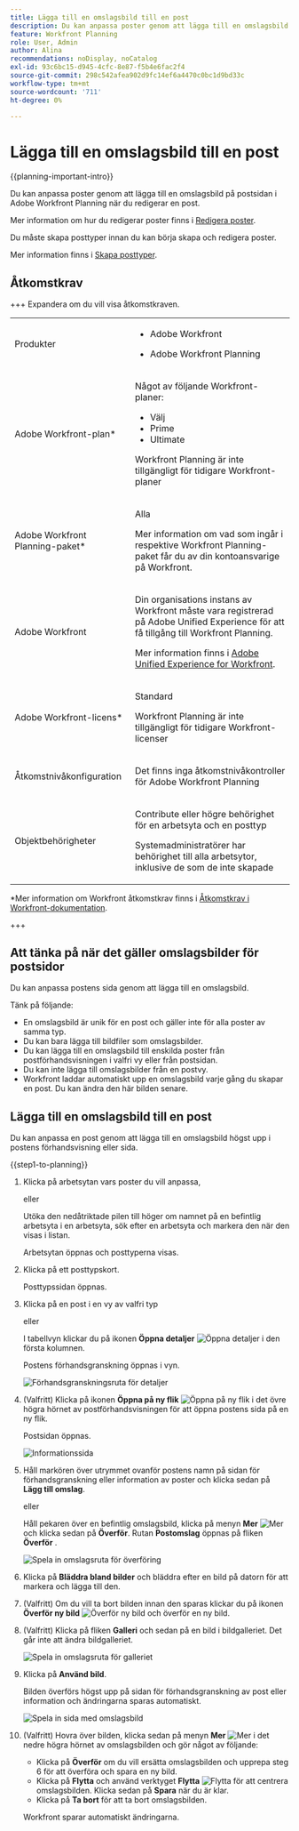 ```yaml
---
title: Lägga till en omslagsbild till en post
description: Du kan anpassa poster genom att lägga till en omslagsbild på postsidan i Adobe Workfront Planning när du redigerar en post.
feature: Workfront Planning
role: User, Admin
author: Alina
recommendations: noDisplay, noCatalog
exl-id: 93c6bc15-d945-4cfc-8e87-f5b4e6fac2f4
source-git-commit: 298c542afea902d9fc14ef6a4470c0bc1d9bd33c
workflow-type: tm+mt
source-wordcount: '711'
ht-degree: 0%

---
```



# Lägga till en omslagsbild till en post

<!--<span class="preview">The highlighted information on this page refers to functionality not yet generally available. It is available only in the Preview environment for all customers. After the monthly releases to Production, the same features are also available in the Production environment for customers who enabled fast releases. </span>   

<span class="preview">For information about fast releases, see [Enable or disable fast releases for your organization](/help/quicksilver/administration-and-setup/set-up-workfront/configure-system-defaults/enable-fast-release-process.md). </span>-->

{{planning-important-intro}}

Du kan anpassa poster genom att lägga till en omslagsbild på postsidan i Adobe Workfront Planning när du redigerar en post.

Mer information om hur du redigerar poster finns i [Redigera poster](/help/quicksilver/planning/records/edit-records.md).

Du måste skapa posttyper innan du kan börja skapa och redigera poster.

Mer information finns i [Skapa posttyper](/help/quicksilver/planning/architecture/create-record-types.md).

## Åtkomstkrav

+++ Expandera om du vill visa åtkomstkraven.

<table style="table-layout:auto"> 
<col> 
</col> 
<col> 
</col> 
<tbody> 
    <tr> 
<tr> 
<td> 
   <p> Produkter</p> </td> 
   <td> 
   <ul><li><p> Adobe Workfront</p></li> 
   <li><p> Adobe Workfront Planning<p></li></ul></td> 
  </tr>   
<tr> 
   <td role="rowheader"><p>Adobe Workfront-plan*</p></td> 
   <td> 
<p>Något av följande Workfront-planer:</p> 
<ul><li>Välj</li> 
<li>Prime</li> 
<li>Ultimate</li></ul> 
<p>Workfront Planning är inte tillgängligt för tidigare Workfront-planer</p> 
   </td> 
<tr> 
   <td role="rowheader"><p>Adobe Workfront Planning-paket*</p></td> 
   <td> 
<p>Alla </p> 
<p>Mer information om vad som ingår i respektive Workfront Planning-paket får du av din kontoansvarige på Workfront. </p> 
   </td> 
 <tr> 
   <td role="rowheader"><p>Adobe Workfront</p></td> 
   <td> 
<p>Din organisations instans av Workfront måste vara registrerad på Adobe Unified Experience för att få tillgång till Workfront Planning.</p> 
<p>Mer information finns i <a href="/help/quicksilver/workfront-basics/navigate-workfront/workfront-navigation/adobe-unified-experience.md">Adobe Unified Experience for Workfront</a>. </p> 
   </td> 
   </tr> 
  </tr> 
  <tr> 
   <td role="rowheader"><p>Adobe Workfront-licens*</p></td> 
   <td><p> Standard</p>
   <p>Workfront Planning är inte tillgängligt för tidigare Workfront-licenser</p> 
  </td> 
  </tr> 
  <tr> 
   <td role="rowheader"><p>Åtkomstnivåkonfiguration</p></td> 
   <td> <p>Det finns inga åtkomstnivåkontroller för Adobe Workfront Planning</p>   
</td> 
  </tr> 
<tr> 
   <td role="rowheader"><p>Objektbehörigheter</p></td> 
   <td>   <p>Contribute eller högre behörighet för en arbetsyta och en posttyp  </p>  
   <p>Systemadministratörer har behörighet till alla arbetsytor, inklusive de som de inte skapade</p> </td> 
  </tr> 
</tbody> 
</table>

*Mer information om Workfront åtkomstkrav finns i [Åtkomstkrav i Workfront-dokumentation](/help/quicksilver/administration-and-setup/add-users/access-levels-and-object-permissions/access-level-requirements-in-documentation.md).

+++

## Att tänka på när det gäller omslagsbilder för postsidor

Du kan anpassa postens sida genom att lägga till en omslagsbild.

Tänk på följande:

* En omslagsbild är unik för en post och gäller inte för alla poster av samma typ.
* Du kan bara lägga till bildfiler som omslagsbilder.
  <!--above: when you know exactly what type of files are allowed, add the exact extensions above-->
* Du kan lägga till en omslagsbild till enskilda poster från postförhandsvisningen i valfri vy eller från postsidan.
* Du kan inte lägga till omslagsbilder från en postvy.
* Workfront laddar automatiskt upp en omslagsbild varje gång du skapar en post. Du kan ändra den här bilden senare.

## Lägga till en omslagsbild till en post

Du kan anpassa en post genom att lägga till en omslagsbild högst upp i postens förhandsvisning eller sida.

{{step1-to-planning}}

1. Klicka på arbetsytan vars poster du vill anpassa,

   eller

   Utöka den nedåtriktade pilen till höger om namnet på en befintlig arbetsyta i en arbetsyta, sök efter en arbetsyta och markera den när den visas i listan.

   Arbetsytan öppnas och posttyperna visas.

1. Klicka på ett posttypskort.

   Posttypssidan öppnas.

1. Klicka på en post i en vy av valfri typ

   eller

   I tabellvyn klickar du på ikonen **Öppna detaljer** ![Öppna detaljer](assets/open-details-icon-in-table-name-field.png) i den första kolumnen.

   Postens förhandsgranskning öppnas i vyn.

   ![Förhandsgranskningsruta för detaljer](assets/details-box.png)


1. (Valfritt) Klicka på ikonen **Öppna på ny flik** ![Öppna på ny flik ](assets/open-details-in-a-new-tab-icon.png) <!--check the icon; they are changing it--> i det övre högra hörnet av postförhandsvisningen för att öppna postens sida på en ny flik.

   Postsidan öppnas.

   ![Informationssida](assets/details-page.png)

1. Håll markören över utrymmet ovanför postens namn på sidan för förhandsgranskning eller information av poster och klicka sedan på **Lägg till omslag**.

   eller

   Håll pekaren över en befintlig omslagsbild, klicka på menyn **Mer** ![Mer](assets/more-menu.png) och klicka sedan på **Överför**. <!--check the casing here; I logged a bug for this-->
Rutan **Postomslag** öppnas på fliken **Överför** .

   ![Spela in omslagsruta för överföring](assets/record-cover-box-for-upload.png)

1. Klicka på **Bläddra bland bilder** och bläddra efter en bild på datorn för att markera och lägga till den.

1. (Valfritt) Om du vill ta bort bilden innan den sparas klickar du på ikonen **Överför ny bild** ![Överför ny bild](assets/upload-new-image-icon.png) och överför en ny bild.

1. (Valfritt) Klicka på fliken **Galleri** och sedan på en bild i bildgalleriet. Det går inte att ändra bildgalleriet.

   ![Spela in omslagsruta för galleriet](assets/record-cover-box-for-gallery.png)

1. Klicka på **Använd bild**.

   Bilden överförs högst upp på sidan för förhandsgranskning av post eller information och ändringarna sparas automatiskt.

   ![Spela in sida med omslagsbild](assets/record-page-with-cover-image.png)

1. (Valfritt) Hovra över bilden, klicka sedan på menyn **Mer** ![Mer](assets/more-menu.png) i det nedre högra hörnet av omslagsbilden och gör något av följande:

   * Klicka på **Överför** om du vill ersätta omslagsbilden och upprepa steg 6 för att överföra och spara en ny bild.
   * Klicka på **Flytta** och använd verktyget **Flytta** ![Flytta ](assets/reposition-tool-icon.png) för att centrera omslagsbilden. Klicka sedan på **Spara** när du är klar.
   * Klicka på **Ta bort** för att ta bort omslagsbilden.

   Workfront sparar automatiskt ändringarna.
